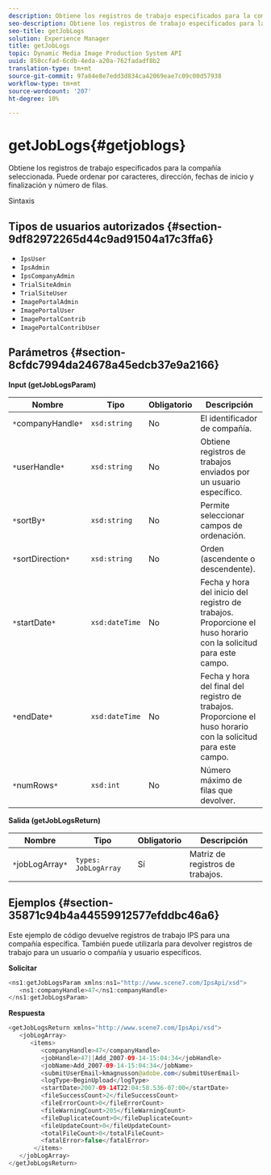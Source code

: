 ```yaml
---
description: Obtiene los registros de trabajo especificados para la compañía seleccionada. Puede ordenar por caracteres, dirección, fechas de inicio y finalización y número de filas.
seo-description: Obtiene los registros de trabajo especificados para la compañía seleccionada. Puede ordenar por caracteres, dirección, fechas de inicio y finalización y número de filas.
seo-title: getJobLogs
solution: Experience Manager
title: getJobLogs
topic: Dynamic Media Image Production System API
uuid: 850ccfad-6cdb-4eda-a20a-762fadadf8b2
translation-type: tm+mt
source-git-commit: 97a84e8e7edd3d834ca42069eae7c09c00d57938
workflow-type: tm+mt
source-wordcount: '207'
ht-degree: 10%

---
```



# getJobLogs{#getjoblogs}

Obtiene los registros de trabajo especificados para la compañía seleccionada. Puede ordenar por caracteres, dirección, fechas de inicio y finalización y número de filas.

Sintaxis

## Tipos de usuarios autorizados {#section-9df82972265d44c9ad91504a17c3ffa6}

* `IpsUser`
* `IpsAdmin`
* `IpsCompanyAdmin`
* `TrialSiteAdmin`
* `TrialSiteUser`
* `ImagePortalAdmin`
* `ImagePortalUser`
* `ImagePortalContrib`
* `ImagePortalContribUser`

## Parámetros {#section-8cfdc7994da24678a45edcb37e9a2166}

**Input (getJobLogsParam)**

| Nombre | Tipo | Obligatorio | Descripción |
|---|---|---|---|
| `*`companyHandle`*` | `xsd:string` | No | El identificador de compañía. |
| `*`userHandle`*` | `xsd:string` | No | Obtiene registros de trabajos enviados por un usuario específico. |
| `*`sortBy`*` | `xsd:string` | No | Permite seleccionar campos de ordenación. |
| `*`sortDirection`*` | `xsd:string` | No | Orden (ascendente o descendente). |
| `*`startDate`*` | `xsd:dateTime` | No | Fecha y hora del inicio del registro de trabajos. Proporcione el huso horario con la solicitud para este campo. |
| `*`endDate`*` | `xsd:dateTime` | No | Fecha y hora del final del registro de trabajos. Proporcione el huso horario con la solicitud para este campo. |
| `*`numRows`*` | `xsd:int` | No | Número máximo de filas que devolver. |

**Salida (getJobLogsReturn)**

| Nombre | Tipo | Obligatorio | Descripción |
|---|---|---|---|
| `*`jobLogArray`*` | `types: JobLogArray` | Sí | Matriz de registros de trabajos. |

## Ejemplos {#section-35871c94b4a44559912577efddbc46a6}

Este ejemplo de código devuelve registros de trabajo IPS para una compañía específica. También puede utilizarla para devolver registros de trabajo para un usuario o compañía y usuario específicos.

**Solicitar**

```java
<ns1:getJobLogsParam xmlns:ns1="http://www.scene7.com/IpsApi/xsd">
   <ns1:companyHandle>47</ns1:companyHandle>
</ns1:getJobLogsParam>
```

**Respuesta**

```java
<getJobLogsReturn xmlns="http://www.scene7.com/IpsApi/xsd">
   <jobLogArray>
      <items>
         <companyHandle>47</companyHandle>
         <jobHandle>47||Add_2007-09-14-15:04:34</jobHandle>
         <jobName>Add_2007-09-14-15:04:34</jobName>
         <submitUserEmail>kmagnusson@adobe.com</submitUserEmail>
         <logType>BeginUpload</logType>
         <startDate>2007-09-14T22:04:58.536-07:00</startDate>
         <fileSuccessCount>2</fileSuccessCount>
         <fileErrorCount>0</fileErrorCount>
         <fileWarningCount>205</fileWarningCount>
         <fileDuplicateCount>0</fileDuplicateCount>
         <fileUpdateCount>0</fileUpdateCount>
         <totalFileCount>0</totalFileCount>
         <fatalError>false</fatalError>
       </items>
   </jobLogArray>
</getJobLogsReturn>
```

